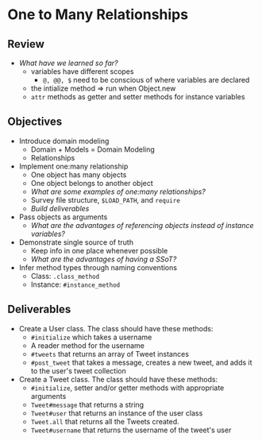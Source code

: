 # One to Many Relationships

## Review
* *What have we learned so far?*
    - variables have different scopes
        - `@, @@, $` need to be conscious of where variables are declared
    - the intialize method => run when Object.new
    - `attr` methods as getter and setter methods for instance variables

## Objectives
* Introduce domain modeling
  - Domain + Models = Domain Modeling
  - Relationships
* Implement one:many relationship
  - One object has many objects
  - One object belongs to another object
  - *What are some examples of one:many relationships?*
  - Survey file structure, `$LOAD_PATH`, and `require`
  - *Build deliverables*
* Pass objects as arguments
  - *What are the advantages of referencing objects instead of instance variables?*
* Demonstrate single source of truth
  - Keep info in one place whenever possible
  - *What are the advantages of having a SSoT?*
* Infer method types through naming conventions
  - Class: `.class_method`
  - Instance: `#instance_method`

## Deliverables

* Create a User class. The class should have these methods:
  - `#initialize` which takes a username
  - A reader method for the username
  - `#tweets` that returns an array of Tweet instances
  - `#post_tweet` that takes a message, creates a new tweet, and adds it to the user's tweet collection
* Create a Tweet class. The class should have these methods:
  - `#initialize`, setter and/or getter methods with appropriate arguments
  - `Tweet#message` that returns a string
  - `Tweet#user` that returns an instance of the user class
  - `Tweet.all` that returns all the Tweets created.
  - `Tweet#username` that returns the username of the tweet's user
